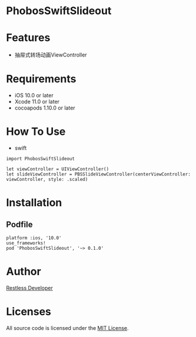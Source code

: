 PhobosSwiftSlideout
================
# Features
- 抽屉式转场动画ViewController

# Requirements
- iOS 10.0 or later
- Xcode 11.0 or later
- cocoapods 1.10.0 or later


# How To Use
- swift

```
import PhobosSwiftSlideout

let viewController = UIViewController()
let slideViewController = PBSSlideViewController(centerViewController: viewController, style: .scaled)

```

# Installation
## Podfile

```
platform :ios, '10.0'
use_frameworks!
pod 'PhobosSwiftSlideout', '~> 0.1.0'
```


# Author
[Restless Developer](https://github.com/restlesscode)



# Licenses
All source code is licensed under the [MIT License](../../LICENSE).

